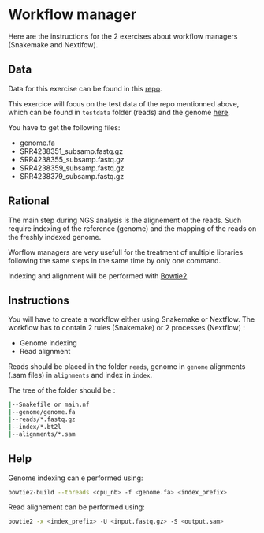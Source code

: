 # Workflow manager

Here are the instructions for the 2 exercises about workflow managers (Snakemake and Nextlfow).

## Data

Data for this exercise can be found in this [repo](https://github.com/nf-core/test-datasets/tree/rnaseq/testdata).

This exercice will focus on the test data of the repo mentionned above, which can be found in `testdata` folder (reads) and the genome [here](https://github.com/nf-core/test-datasets/tree/rnaseq/reference). 

You have to get the following files: 
- genome.fa
- SRR4238351_subsamp.fastq.gz
- SRR4238355_subsamp.fastq.gz
- SRR4238359_subsamp.fastq.gz
- SRR4238379_subsamp.fastq.gz

## Rational

The main step during NGS analysis is the alignement of the reads. Such require indexing of the reference (genome) and the mapping of the reads on the freshly indexed genome.

Worflow managers are very usefull for the treatment of multiple libraries following the same steps in the same time by only one command.

Indexing and alignment will be performed with [Bowtie2](https://bowtie-bio.sourceforge.net/bowtie2/index.shtml)



## Instructions

You will have to create a workflow either using Snakemake or Nextflow.
The workflow has to contain 2 rules (Snakemake) or 2 processes (Nextflow) : 
- Genome indexing
- Read alignment

Reads should be placed in the folder `reads`, genome in `genome` alignments (.sam files) in `alignments` and index in `index`.

The tree of the folder should be : 

```bash
|--Snakefile or main.nf
|--genome/genome.fa
|--reads/*.fastq.gz
|--index/*.bt2l
|--alignments/*.sam
```

## Help

Genome indexing can e performed using: 

```bash
bowtie2-build --threads <cpu_nb> -f <genome.fa> <index_prefix>
```

Read alignement can be performed using:

```bash
bowtie2 -x <index_prefix> -U <input.fastq.gz> -S <output.sam>
```



